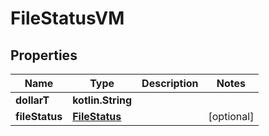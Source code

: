 
# FileStatusVM

## Properties
Name | Type | Description | Notes
------------ | ------------- | ------------- | -------------
**dollarT** | **kotlin.String** |  | 
**fileStatus** | [**FileStatus**](FileStatus.md) |  |  [optional]




